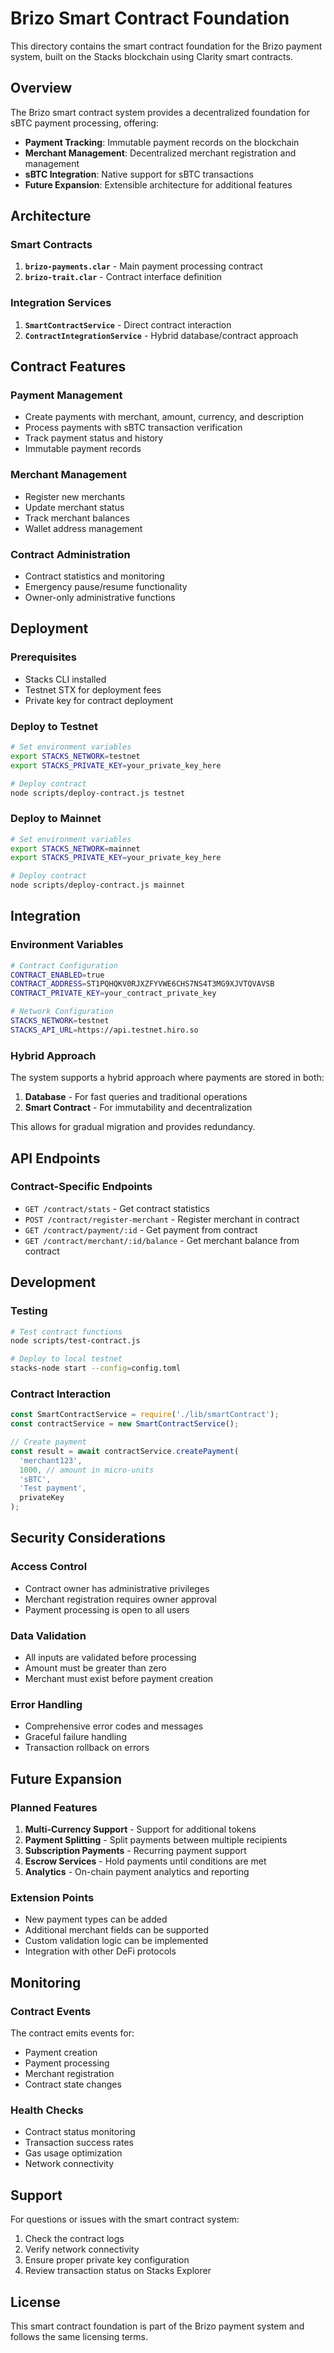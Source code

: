 # Brizo Smart Contract Foundation

This directory contains the smart contract foundation for the Brizo payment system, built on the Stacks blockchain using Clarity smart contracts.

## Overview

The Brizo smart contract system provides a decentralized foundation for sBTC payment processing, offering:

- **Payment Tracking**: Immutable payment records on the blockchain
- **Merchant Management**: Decentralized merchant registration and management
- **sBTC Integration**: Native support for sBTC transactions
- **Future Expansion**: Extensible architecture for additional features

## Architecture

### Smart Contracts

1. **`brizo-payments.clar`** - Main payment processing contract
2. **`brizo-trait.clar`** - Contract interface definition

### Integration Services

1. **`SmartContractService`** - Direct contract interaction
2. **`ContractIntegrationService`** - Hybrid database/contract approach

## Contract Features

### Payment Management
- Create payments with merchant, amount, currency, and description
- Process payments with sBTC transaction verification
- Track payment status and history
- Immutable payment records

### Merchant Management
- Register new merchants
- Update merchant status
- Track merchant balances
- Wallet address management

### Contract Administration
- Contract statistics and monitoring
- Emergency pause/resume functionality
- Owner-only administrative functions

## Deployment

### Prerequisites
- Stacks CLI installed
- Testnet STX for deployment fees
- Private key for contract deployment

### Deploy to Testnet
```bash
# Set environment variables
export STACKS_NETWORK=testnet
export STACKS_PRIVATE_KEY=your_private_key_here

# Deploy contract
node scripts/deploy-contract.js testnet
```

### Deploy to Mainnet
```bash
# Set environment variables
export STACKS_NETWORK=mainnet
export STACKS_PRIVATE_KEY=your_private_key_here

# Deploy contract
node scripts/deploy-contract.js mainnet
```

## Integration

### Environment Variables
```bash
# Contract Configuration
CONTRACT_ENABLED=true
CONTRACT_ADDRESS=ST1PQHQKV0RJXZFYVWE6CHS7NS4T3MG9XJVTQVAVSB
CONTRACT_PRIVATE_KEY=your_contract_private_key

# Network Configuration
STACKS_NETWORK=testnet
STACKS_API_URL=https://api.testnet.hiro.so
```

### Hybrid Approach
The system supports a hybrid approach where payments are stored in both:
1. **Database** - For fast queries and traditional operations
2. **Smart Contract** - For immutability and decentralization

This allows for gradual migration and provides redundancy.

## API Endpoints

### Contract-Specific Endpoints
- `GET /contract/stats` - Get contract statistics
- `POST /contract/register-merchant` - Register merchant in contract
- `GET /contract/payment/:id` - Get payment from contract
- `GET /contract/merchant/:id/balance` - Get merchant balance from contract

## Development

### Testing
```bash
# Test contract functions
node scripts/test-contract.js

# Deploy to local testnet
stacks-node start --config=config.toml
```

### Contract Interaction
```javascript
const SmartContractService = require('./lib/smartContract');
const contractService = new SmartContractService();

// Create payment
const result = await contractService.createPayment(
  'merchant123',
  1000, // amount in micro-units
  'sBTC',
  'Test payment',
  privateKey
);
```

## Security Considerations

### Access Control
- Contract owner has administrative privileges
- Merchant registration requires owner approval
- Payment processing is open to all users

### Data Validation
- All inputs are validated before processing
- Amount must be greater than zero
- Merchant must exist before payment creation

### Error Handling
- Comprehensive error codes and messages
- Graceful failure handling
- Transaction rollback on errors

## Future Expansion

### Planned Features
1. **Multi-Currency Support** - Support for additional tokens
2. **Payment Splitting** - Split payments between multiple recipients
3. **Subscription Payments** - Recurring payment support
4. **Escrow Services** - Hold payments until conditions are met
5. **Analytics** - On-chain payment analytics and reporting

### Extension Points
- New payment types can be added
- Additional merchant fields can be supported
- Custom validation logic can be implemented
- Integration with other DeFi protocols

## Monitoring

### Contract Events
The contract emits events for:
- Payment creation
- Payment processing
- Merchant registration
- Contract state changes

### Health Checks
- Contract status monitoring
- Transaction success rates
- Gas usage optimization
- Network connectivity

## Support

For questions or issues with the smart contract system:
1. Check the contract logs
2. Verify network connectivity
3. Ensure proper private key configuration
4. Review transaction status on Stacks Explorer

## License

This smart contract foundation is part of the Brizo payment system and follows the same licensing terms.
